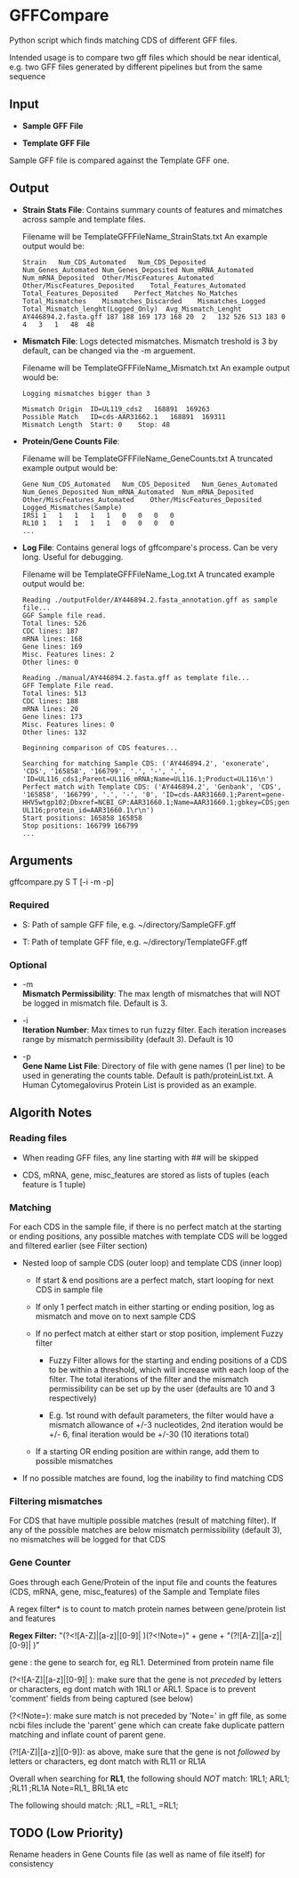 # GFFCompare
Python script which finds matching CDS of different GFF files. 

Intended usage is to compare two gff files which should be near identical, e.g. two GFF files generated by different pipelines but from the same sequence

## Input
* **Sample GFF File**

* **Template GFF File**

Sample GFF file is compared against the Template GFF one.

## Output

* **Strain Stats File**: Contains summary counts of features and mimatches across sample and template files. 
  
   Filename will be TemplateGFFFileName_StrainStats.txt
   An example output would be:
   ```
   Strain	Num_CDS_Automated	Num_CDS_Deposited	Num_Genes_Automated	Num_Genes_Deposited	Num_mRNA_Automated	Num_mRNA_Deposited	Other/MiscFeatures_Automated	Other/MiscFeatures_Deposited	Total_Features_Automated	Total_Features_Deposited	Perfect_Matches	No_Matches	Total_Mismatches	Mismatches_Discarded	Mismatches_Logged	Total_Mismatch_lenght(Logged_Only)	Avg_Mismatch_Lenght
   AY446894.2.fasta.gff	187	188	169	173	168	20	2	132	526	513	183	0	4	3	1	48	48
   ```

* **Mismatch File**: Logs detected mismatches. Mismatch treshold is 3 by default, can be changed via the -m arguement.

   Filename will be TemplateGFFFileName_Mismatch.txt
   An example output would be:
   ```
   Logging mismatches bigger than 3

   Mismatch Origin	ID=UL119_cds2	168891	169263	
   Possible Match	ID=cds-AAR31662.1	168891	169311	
   Mismatch Length 	Start: 0	Stop: 48
   ```

* **Protein/Gene Counts File**:

   Filename will be TemplateGFFFileName_GeneCounts.txt
   A truncated example output would be:
   ```
   Gene	Num_CDS_Automated	Num_CDS_Deposited	Num_Genes_Automated	Num_Genes_Deposited	Num_mRNA_Automated	Num_mRNA_Deposited	Other/MiscFeatures_Automated	Other/MiscFeatures_Deposited	Logged_Mismatches(Sample)
   IRS1	1	1	1	1	1	0	0	0	0
   RL10	1	1	1	1	1	0	0	0	0
   ...
   ```

* **Log File**: Contains general logs of gffcompare's process. Can be very long. Useful for debugging.

   Filename will be TemplateGFFFileName_Log.txt
   A truncated example output would be:
   ```
   Reading ./outputFolder/AY446894.2.fasta_annotation.gff as sample file... 
   GGF Sample file read. 
   Total lines: 526
   CDC lines: 187
   mRNA lines: 168
   Gene lines: 169
   Misc. Features lines: 2
   Other lines: 0
 
   Reading ./manual/AY446894.2.fasta.gff as template file... 
   GFF Template File read.
   Total lines: 513
   CDC lines: 188
   mRNA lines: 20
   Gene lines: 173
   Misc. Features lines: 0
   Other lines: 132
 
   Beginning comparison of CDS features...

   Searching for matching Sample CDS: ('AY446894.2', 'exonerate', 'CDS', '165858', '166799', '.', '-', '.', 'ID=UL116_cds1;Parent=UL116_mRNA;Name=UL116.1;Product=UL116\n')
   Perfect match with Template CDS: ('AY446894.2', 'Genbank', 'CDS', '165858', '166799', '.', '-', '0', 'ID=cds-AAR31660.1;Parent=gene-HHV5wtgp102;Dbxref=NCBI_GP:AAR31660.1;Name=AAR31660.1;gbkey=CDS;gene=UL116;locus_tag=HHV5wtgp102;product=protein UL116;protein_id=AAR31660.1\r\n')
   Start positions: 165858 165858
   Stop positions: 166799 166799
   ...
   ```

## Arguments
gffcompare.py S T [-i -m -p]

### Required

* S: Path of sample GFF file, e.g. ~/directory/SampleGFF.gff

* T: Path of template GFF file,  e.g. ~/directory/TemplateGFF.gff
                    
### Optional

* -m    
  **Mismatch Permissibility**: The max length of mismatches that will NOT be logged in mismatch file. Default is 3.
                    
* -i                 
  **Iteration Number**: Max times to run fuzzy filter. Each iteration increases range by mismatch permissibility (default 3). Default is 10

* -p    
  **Gene Name List File**: Directory of file with gene names (1 per line) to be used in generating the counts table. Default is path/proteinList.txt. A Human Cytomegalovirus Protein List is provided as an example.

## Algorith Notes

### Reading files
* When reading GFF files, any line starting with ## will be skipped

* CDS, mRNA, gene, misc_features are stored as lists of tuples (each feature is 1 tuple)

### Matching

For each CDS in the sample file, if there is no perfect match at the starting or ending positions, any possible matches with template CDS will be logged and filtered earlier (see Filter section)

* Nested loop of sample CDS (outer loop) and template CDS (inner loop)

  *	If start & end positions are a perfect match, start looping for next CDS in sample file

  *	If only 1 perfect match in either starting or ending position, log as mismatch and move on to next sample CDS  

  *	If no perfect match at either start or stop position, implement Fuzzy filter

    *	Fuzzy Filter allows for the starting and ending positions of a CDS to be within a threshold, which will increase with each    loop of the filter. The total iterations of the filter and the mismatch permissibility can be set up by the user (defaults are 10 and 3 respectively)

    *	E.g. 1st round with default parameters, the filter would have a mismatch allowance of +/-3 nucleotides, 2nd iteration would be +/- 6, final iteration would be +/-30 (10 iterations total)

  *	If a starting OR ending position are within range, add them to possible mismatches

*	If no possible matches are found, log the inability to find matching CDS

### Filtering mismatches

For CDS that have multiple possible matches (result of matching filter). If any of the possible matches are below mismatch permissibility (default 3), no mismatches will be logged for that CDS

### Gene Counter

Goes through each Gene/Protein of the input file and counts the features (CDS, mRNA, gene, misc_features) of the Sample and Template files 

A regex filter* is to count to match protein names between gene/protein list and features

**Regex Filter:**  "(?<![A-Z]|[a-z]|[0-9]| )(?<!Note=)" + gene + "(?![A-Z]|[a-z]|[0-9]| )"

gene : the gene to search for, eg RL1. Determined from protein name file

(?<![A-Z]|[a-z]|[0-9]| ): make sure that the gene is not *preceded* by letters or characters, eg dont match with 1RL1 or ARL1. Space is to prevent 'comment' fields from being captured (see below)

(?<!Note=): make sure match is not preceded by 'Note=' in gff file, as some ncbi files include the 'parent' gene which can create fake duplicate pattern matching and inflate count of parent gene.

(?![A-Z]|[a-z]|[0-9]): as above, make sure that the gene is not *followed* by letters or characters,  eg dont match with RL11 or RL1A

Overall when searching for **RL1**, the following should *NOT* match:
1RL1; ARL1; ;RL11 ;RL1A Note=RL1_ BRL1A etc

The following should match:
;RL1_ =RL1_ =RL1;
   
## TODO (Low Priority)

Rename headers in Gene Counts file (as well as name of file itself) for consistency

   
